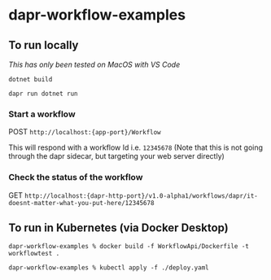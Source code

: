 # dapr-workflow-examples

## To run locally

*This has only been tested on MacOS with VS Code*

`dotnet build`

`dapr run dotnet run`


### Start a workflow 

POST `http://localhost:{app-port}/Workflow` 

This will respond with a workflow Id i.e. `12345678` (Note that this is not going through the dapr sidecar, but targeting your web server directly)

### Check the status of the workflow 

GET `http://localhost:{dapr-http-port}/v1.0-alpha1/workflows/dapr/it-doesnt-matter-what-you-put-here/12345678`

## To run in Kubernetes (via Docker Desktop)

`dapr-workflow-examples % docker build -f WorkflowApi/Dockerfile -t workflowtest .`

`dapr-workflow-examples % kubectl apply -f ./deploy.yaml`
